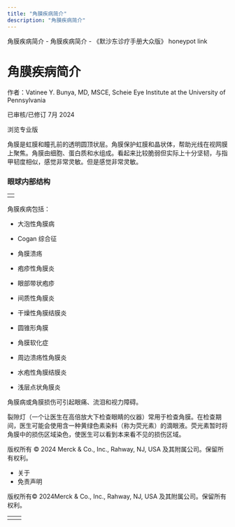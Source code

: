 ```yaml
---
title: "角膜疾病简介"
description: "角膜疾病简介"
---
```


﻿角膜疾病简介 \- 角膜疾病简介 \- 《默沙东诊疗手册大众版》 honeypot link

# 角膜疾病简介

作者：Vatinee Y. Bunya, MD, MSCE, Scheie Eye Institute at the University of Pennsylvania

已审核/已修订 7月 2024

浏览专业版

角膜是虹膜和瞳孔前的透明圆顶状层。角膜保护虹膜和晶状体，帮助光线在视网膜上聚焦。角膜由细胞、蛋白质和水组成。看起来比较脆弱但实际上十分坚韧，与指甲韧度相似，感觉非常灵敏。但是感觉非常灵敏。

### 眼球内部结构

|     |
| --- |
|  |

角膜疾病包括：

- 大泡性角膜病

- Cogan 综合征

- 角膜溃疡

- 疱疹性角膜炎

- 眼部带状疱疹

- 间质性角膜炎

- 干燥性角膜结膜炎

- 圆锥形角膜

- 角膜软化症

- 周边溃疡性角膜炎

- 水疱性角膜结膜炎

- 浅层点状角膜炎


角膜病或角膜损伤可引起眼痛、流泪和视力障碍。

裂隙灯（一个让医生在高倍放大下检查眼睛的仪器）常用于检查角膜。在检查期间，医生可能会使用含一种黄绿色素染料（称为荧光素）的滴眼液。荧光素暂时将角膜中的损伤区域染色，使医生可以看到本来看不见的损伤区域。



版权所有 © 2024
Merck & Co., Inc., Rahway, NJ, USA 及其附属公司。保留所有权利。

- 关于
- 免责声明

版权所有© 2024Merck & Co., Inc., Rahway, NJ, USA 及其附属公司。保留所有权利。

|     |     |
| --- | --- |
|  |  |
